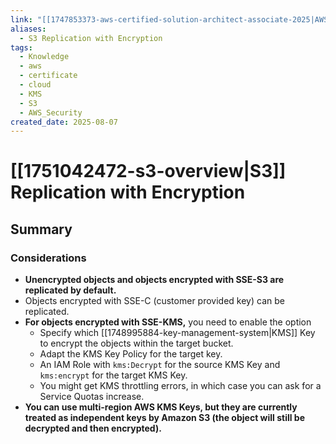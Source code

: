 ```yaml
---
link: "[[1747853373-aws-certified-solution-architect-associate-2025|AWS Certified Solution Architect Associate 2025]]"
aliases:
  - S3 Replication with Encryption
tags:
  - Knowledge
  - aws
  - certificate
  - cloud
  - KMS
  - S3
  - AWS_Security
created_date: 2025-08-07
---
```

# [[1751042472-s3-overview|S3]] Replication with Encryption
## Summary
### Considerations
- **Unencrypted objects and objects encrypted with SSE-S3 are replicated by default.**
- Objects encrypted with SSE-C (customer provided key) can be replicated.
- **For objects encrypted with SSE-KMS,** you need to enable the option
	- Specify which [[1748995884-key-management-system|KMS]] Key to encrypt the objects within the target bucket.
	- Adapt the KMS Key Policy for the target key.
	- An IAM Role with `kms:Decrypt` for the source KMS Key and  `kms:encrypt` for the target KMS Key.
	- You might get KMS throttling errors, in which case you can ask for a Service Quotas increase.
- **You can use multi-region AWS KMS Keys, but they are currently treated as independent keys by Amazon S3 (the object will still be decrypted and then encrypted).**
